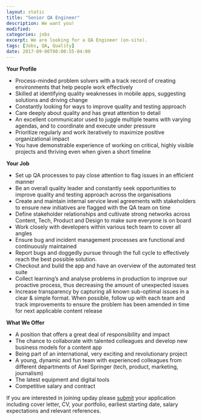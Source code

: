 ```yaml
---
layout: static
title: "Senior QA Engineer"
description: We want you!
modified:
categories: jobs
excerpt: We are looking for a QA Engineer (on-site).
tags: [Jobs, QA, Quality]
date: 2017-09-06T00:00:55-04:00
---
```


**Your Profile**

* Process-minded problem solvers with a track record of creating environments
that help people work effectively
* Skilled at identifying quality weaknesses in mobile apps, suggesting solutions
and driving change
* Constantly looking for ways to improve quality and testing approach
* Care deeply about quality and has great attention to detail
* An excellent communicator used to juggle multiple teams with varying
agendas, and to coordinate and execute under pressure
* Prioritize regularly and work iteratively to maximize positive organizational
impact
* You have demonstrable experience of working on critical, highly visible
projects and thriving even when given a short timeline

**Your Job**

* Set up QA processes to pay close attention to flag issues in an efficient
manner
* Be an overall quality leader and constantly seek opportunities to improve
quality and testing approach across the organisations
* Create and maintain internal service level agreements with stakeholders to
ensure new initiatives are flagged with the QA team on time
* Define stakeholder relationships and cultivate strong networks across Content,
Tech, Product and Design to make sure everyone is on board
* Work closely with developers within various tech team to cover all angles
* Ensure bug and incident management processes are functional and
continuously maintained
* Report bugs and doggedly pursue through the full cycle to effectively reach
the best possible solution.
* Checkout and build the app and have an overview of the automated test suite
* Collect learning’s and analyse problems in production to improve our proactive
process, thus decreasing the amount of unexpected issues 
* Increase transparency by capturing all known sub-optimal issues in a clear &
simple format. When possible, follow up with each team and track
improvements to ensure the problem has been amended in time for next
applicable content release

**What We Offer**

* A position that offers a great deal of responsibility and impact
* The chance to collaborate with talented colleagues and develop new business
models for a content app
* Being part of an international, very exciting and revolutionary project
* A young, dynamic and fun team with experienced colleagues from different
departments of Axel Springer (tech, product, marketing, journalism)
* The latest equipment and digital tools
* Competitive salary and contract

If you are interested in joining upday please [submit](https://global3.recruitmentplatform.com/syndicated/private/syd_apply.cfm?ID=PPKFK026203F3VBQB8N68V7HK&nPostingTargetID=8408) 
your application including cover letter, CV, your portfolio, earliest starting date, salary expectations and relevant
references. 